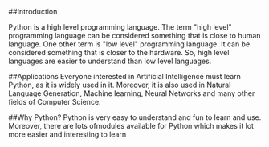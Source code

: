 ##Introduction

Python is a high level programming language. The term "high level" programming language can be considered something that is close to human language. One other term is "low level" programming language. It can be considered something that is closer to the hardware. So, high level languages are easier to understand than low level languages.

##Applications
Everyone interested in Artificial Intelligence must learn Python, as it is widely used in it. Moreover, it is also used in Natural Language Generation, Machine learning, Neural Networks and many other fields of Computer Science.


##Why Python?
Python is very easy to understand and fun to learn and use. Moreover, there are lots ofmodules available for Python which makes it lot more easier and interesting to learn
